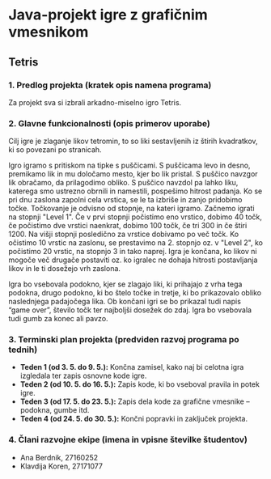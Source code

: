 # Java-projekt igre z grafičnim vmesnikom
## Tetris

### 1. Predlog projekta (kratek opis namena programa)
Za projekt sva si izbrali arkadno-miselno igro Tetris.

### 2. Glavne funkcionalnosti (opis primerov uporabe)
Cilj igre je zlaganje likov tetromin, to so liki sestavljenih iz štirih kvadratkov, ki so povezani po stranicah. 

Igro igramo s pritiskom na tipke s puščicami. S puščicama levo in desno, premikamo lik in mu določamo mesto, kjer bo lik pristal. S puščico navzgor lik obračamo, da prilagodimo obliko. S puščico navzdol pa lahko liku, katerega smo ustrezno obrnili in namestili, pospešimo hitrost padanja.
Ko se pri dnu zaslona zapolni cela vrstica, se le ta izbriše in zanjo pridobimo točke.
Točkovanje je odvisno od stopnje, na kateri igramo. Začnemo igrati na stopnji "Level 1". Če v prvi stopnji počistimo eno vrstico, dobimo 40 točk, če počistimo dve vrstici naenkrat, dobimo 100 točk, če tri 300 in če štiri 1200. Na višji stopnji posledično za vrstice dobivamo po več točk.
Ko očistimo 10 vrstic na zaslonu, se prestavimo na 2. stopnjo oz. v "Level 2", ko počistimo 20 vrstic, na stopnjo 3 in tako naprej.
Igra je končana, ko likov ni mogoče več drugače postaviti oz. ko igralec ne dohaja hitrosti postavljanja likov in le ti dosežejo vrh zaslona.

Igra bo vsebovala podokno, kjer se zlagajo liki, ki prihajajo z vrha tega podokna, drugo podokno, ki bo štelo točke in tretje, ki bo prikazovalo obliko naslednjega padajočega lika. Ob končani igri se bo prikazal tudi napis “game over”, število točk ter najboljši dosežek do zdaj. Igra bo vsebovala tudi gumb za konec ali pavzo.

### 3. Terminski plan projekta (predviden razvoj programa po tednih)
* **Teden 1 (od 3. 5. do 9. 5.):** Končna zamisel, kako naj bi celotna igra izgledala ter zapis osnovne kode igre.
* **Teden 2 (od 10. 5. do 16. 5.):** Zapis kode, ki bo vseboval pravila in potek igre.
* **Teden 3 (od 17. 5. do 23. 5.):** Zapis dela kode za grafične vmesnike – podokna, gumbe itd.
* **Teden 4 (od 24. 5. do 30. 5.):** Končni popravki in zaključek projekta.

### 4. Člani razvojne ekipe (imena in vpisne številke študentov)
* Ana Berdnik, 27160252
* Klavdija Koren, 27171077
